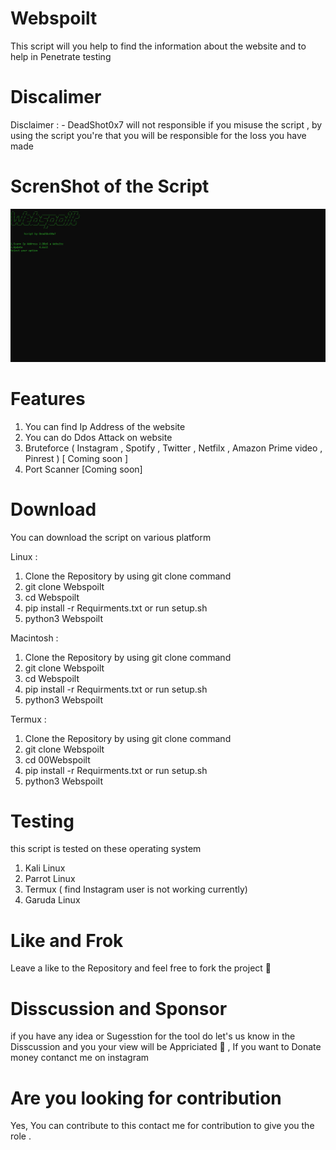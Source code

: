 # Webspoilt
This script will you help to find the information about the website and to help in Penetrate testing 
# Discalimer
Disclaimer : - DeadShot0x7 will not responsible if you misuse the script , by using  the script you're that you will be responsible for the loss you have made 
# ScrenShot of the Script
![Screenshot](ScrnShot.JPG)
# Features
1. You can find Ip Address  of the website
2. You can do Ddos Attack on website 
3. Bruteforce ( Instagram ,  Spotify  ,  Twitter , Netfilx ,  Amazon Prime video , Pinrest ) [ Coming soon ]
4. Port Scanner [Coming soon]
# Download
You can download the script on various platform 

 Linux  :
 
 1. Clone the Repository  by using git clone command 
 2. git clone Webspoilt
 3. cd Webspoilt
 4. pip install -r Requirments.txt or run  setup.sh
 5. python3 Webspoilt
 
 
 Macintosh : 
 
  1. Clone the Repository  by using git clone command 
 2. git clone Webspoilt
 3. cd Webspoilt
 4. pip install -r Requirments.txt or run  setup.sh
 5. python3 Webspoilt
 
 
 Termux :
  1. Clone the Repository  by using git clone command 
 2. git clone Webspoilt
 3. cd 00Webspoilt
 4. pip install -r Requirments.txt or run  setup.sh
 5. python3 Webspoilt

# Testing 
this script is tested  on these operating system 

1. Kali Linux
2. Parrot Linux
3. Termux ( find Instagram user is not working currently)
4. Garuda Linux 
# Like and  Frok
Leave a like to the Repository  and feel free to fork the project  🙂

# Disscussion and Sponsor
if you have any idea or Sugesstion for the tool do let's us know in the Disscussion and you your view will be Appriciated 🙌 , If you want to Donate money contanct me on instagram
# Are you looking for contribution 
Yes, You can contribute to this contact me for contribution  to give you the role .

